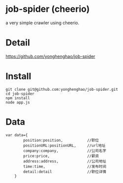 job-spider (cheerio)
===============

a very simple crawler using cheerio.

Detail
==================

https://github.com/yonghenghao/job-spider

Install
==================

```{bash}
git clone git@github.com:yonghenghao/job-spider.git
cd job-spider
npm install
node app.js
```
Data
===================
````{data}
var data={
        position:position,           //职位
        positionURL:positionURL,     //url地址
        company:company,             //公司名字
        price:price,                 //薪资
        address:address,             //公司地址
        time:time,                   //发布时间
        detail:detail                //职位详情
    }
````

